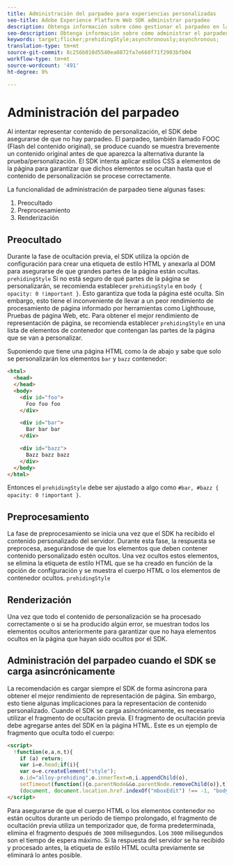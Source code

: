 ```yaml
---
title: Administración del parpadeo para experiencias personalizadas
seo-title: Adobe Experience Platform Web SDK administrar parpadeo
description: Obtenga información sobre cómo gestionar el parpadeo en las experiencias de los usuarios
seo-description: Obtenga información sobre cómo administrar el parpadeo con las propiedades del SDK web Experience Platform
keywords: target;flicker;prehidingStyle;asynchronously;asynchronous;
translation-type: tm+mt
source-git-commit: 8c256b010d5540ea0872fa7e660f71f2903bfb04
workflow-type: tm+mt
source-wordcount: '491'
ht-degree: 0%

---
```



# Administración del parpadeo

Al intentar representar contenido de personalización, el SDK debe asegurarse de que no hay parpadeo. El parpadeo, también llamado FOOC (Flash del contenido original), se produce cuando se muestra brevemente un contenido original antes de que aparezca la alternativa durante la prueba/personalización. El SDK intenta aplicar estilos CSS a elementos de la página para garantizar que dichos elementos se ocultan hasta que el contenido de personalización se procese correctamente.

La funcionalidad de administración de parpadeo tiene algunas fases:

1. Preocultado
1. Preprocesamiento
1. Renderización

## Preocultado

Durante la fase de ocultación previa, el SDK utiliza la opción de configuración para crear una etiqueta de estilo HTML y anexarla al DOM para asegurarse de que grandes partes de la página están ocultas. `prehidingStyle` Si no está seguro de qué partes de la página se personalizarán, se recomienda establecer `prehidingStyle` en `body { opacity: 0 !important }`. Esto garantiza que toda la página esté oculta. Sin embargo, esto tiene el inconveniente de llevar a un peor rendimiento de procesamiento de página informado por herramientas como Lighthouse, Pruebas de página Web, etc. Para obtener el mejor rendimiento de representación de página, se recomienda establecer `prehidingStyle` en una lista de elementos de contenedor que contengan las partes de la página que se van a personalizar.

Suponiendo que tiene una página HTML como la de abajo y sabe que solo se personalizarán los elementos `bar` y `bazz` contenedor:

```html
<html>
  <head>
  </head>
  <body>
    <div id="foo">
      Foo foo foo
    </div>

    <div id="bar">
      Bar bar bar
    </div>

    <div id="bazz">
      Bazz bazz bazz
    </div>
  </body>
</html>
```

Entonces el `prehidingStyle` debe ser ajustado a algo como `#bar, #bazz { opacity: 0 !important }`.

## Preprocesamiento

La fase de preprocesamiento se inicia una vez que el SDK ha recibido el contenido personalizado del servidor. Durante esta fase, la respuesta se preprocesa, asegurándose de que los elementos que deben contener contenido personalizado estén ocultos. Una vez ocultos estos elementos, se elimina la etiqueta de estilo HTML que se ha creado en función de la opción de configuración y se muestra el cuerpo HTML o los elementos de contenedor ocultos. `prehidingStyle`

## Renderización

Una vez que todo el contenido de personalización se ha procesado correctamente o si se ha producido algún error, se muestran todos los elementos ocultos anteriormente para garantizar que no haya elementos ocultos en la página que hayan sido ocultos por el SDK.

## Administración del parpadeo cuando el SDK se carga asincrónicamente

La recomendación es cargar siempre el SDK de forma asíncrona para obtener el mejor rendimiento de representación de página. Sin embargo, esto tiene algunas implicaciones para la representación de contenido personalizado. Cuando el SDK se carga asincrónicamente, es necesario utilizar el fragmento de ocultación previa. El fragmento de ocultación previa debe agregarse antes del SDK en la página HTML. Este es un ejemplo de fragmento que oculta todo el cuerpo:

```html
<script>
  !function(e,a,n,t){
    if (a) return;
    var i=e.head;if(i){
    var o=e.createElement("style");
    o.id="alloy-prehiding",o.innerText=n,i.appendChild(o),
    setTimeout(function(){o.parentNode&&o.parentNode.removeChild(o)},t)}}
    (document, document.location.href.indexOf("mboxEdit") !== -1, "body { opacity: 0 !important }", 3000);
</script>
```

Para asegurarse de que el cuerpo HTML o los elementos contenedor no están ocultos durante un período de tiempo prolongado, el fragmento de ocultación previa utiliza un temporizador que, de forma predeterminada, elimina el fragmento después de `3000` milisegundos. Los `3000` milisegundos son el tiempo de espera máximo. Si la respuesta del servidor se ha recibido y procesado antes, la etiqueta de estilo HTML oculta previamente se eliminará lo antes posible.
